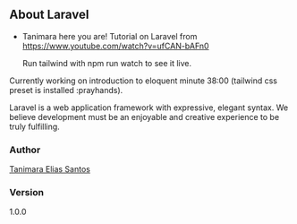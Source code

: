 ## About Laravel

-   Tanimara here you are!
    Tutorial on Laravel from https://www.youtube.com/watch?v=ufCAN-bAFn0

    Run tailwind with npm run watch to see it live.

Currently working on introduction to eloquent minute 38:00 (tailwind css preset is installed :prayhands).

Laravel is a web application framework with expressive, elegant syntax. We believe development must be an enjoyable and creative experience to be truly fulfilling.

### Author

[Tanimara Elias Santos](https://github.com/tanimaraeliassantos)

### Version

1.0.0
